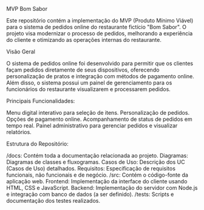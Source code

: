 MVP Bom Sabor

Este repositório contém a implementação do MVP (Produto Mínimo Viável) para o sistema de pedidos online do restaurante fictício "Bom Sabor". O projeto visa modernizar o processo de pedidos, melhorando a experiência do cliente e otimizando as operações internas do restaurante.

Visão Geral

O sistema de pedidos online foi desenvolvido para permitir que os clientes façam pedidos diretamente de seus dispositivos, oferecendo personalização de pratos e integração com métodos de pagamento online. Além disso, o sistema possui um painel de gerenciamento para os funcionários do restaurante visualizarem e processarem pedidos.

Principais Funcionalidades:

Menu digital interativo para seleção de itens.
Personalização de pedidos.
Opções de pagamento online.
Acompanhamento de status de pedidos em tempo real.
Painel administrativo para gerenciar pedidos e visualizar relatórios.

Estrutura do Repositório:

/docs: Contém toda a documentação relacionada ao projeto.
Diagramas: Diagramas de classes e fluxogramas.
Casos de Uso: Descrição dos UC (Casos de Uso) detalhados.
Requisitos: Especificação de requisitos funcionais, não funcionais e de negócio.
/src: Contém o código-fonte da aplicação web.
Frontend: Implementação da interface do cliente usando HTML, CSS e JavaScript.
Backend: Implementação do servidor com Node.js e integração com banco de dados (a ser definido).
/tests: Scripts e documentação dos testes realizados.
